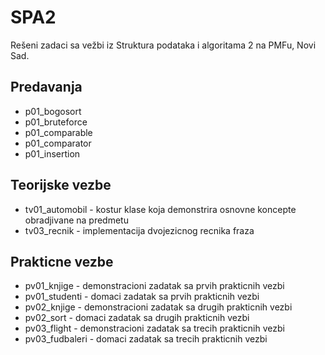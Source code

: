 # SPA2
Rešeni zadaci sa vežbi iz Struktura podataka i algoritama 2 na PMFu, Novi Sad.

## Predavanja
<ul>
<li>p01_bogosort</li>
<li>p01_bruteforce</li>
<li>p01_comparable</li>
<li>p01_comparator</li>
<li>p01_insertion</li>
</ul>

## Teorijske vezbe
<ul>
<li>tv01_automobil - kostur klase koja demonstrira osnovne koncepte obradjivane na predmetu</li>
<li>tv03_recnik - implementacija dvojezicnog recnika fraza</li>
</ul>

## Prakticne vezbe
<ul>
<li>pv01_knjige - demonstracioni zadatak sa prvih prakticnih vezbi</li>
<li>pv01_studenti - domaci zadatak sa prvih prakticnih vezbi</li>
<li>pv02_knjige - demonstracioni zadatak sa drugih prakticnih vezbi</li>
<li>pv02_sort - domaci zadatak sa drugih prakticnih vezbi</li>
<li>pv03_flight - demonstracioni zadatak sa trecih prakticnih vezbi</li>
<li>pv03_fudbaleri - domaci zadatak sa trecih prakticnih vezbi</li>
</ul>